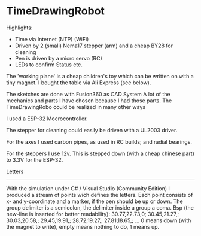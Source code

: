 # TimeDrawingRobot
Highlights:
- Time via Internet (NTP) (WiFi)
- Driven by 2 (small) Nema17 stepper (arm) and a cheap BY28 for cleaning
- Pen is driven by a micro servo (RC)
- LEDs to confirm Status etc.

The 'working plane' is a cheap children's toy which can be written on with a tiny magnet. I bought the table via Ali Express (see below).

The sketches are done with Fusion360 as CAD System
A lot of the mechanics and parts I have chosen because I had those parts. 
The TimeDrawingRobo could be realized in many other ways

I used a ESP-32 Mocrocontroller.

The stepper for cleaning could easily be driven with a UL2003 driver.

For the axes I used carbon pipes, as used in RC builds; and radial bearings.

For the steppers I use 12v. This is stepped down (with a cheap chinese part) to 3.3V for the ESP-32.

Letters
*******
With the simulation under C# / Visual Studio (Community Edition) I produced a stream of points wich defines the letters. Each point consists of x- and y-coordinate and a marker, if the pen should be up or down. The group delimiter is a semicolon, the delimiter inside a group a coma.
Bsp (the new-line is inserted for better readability): 
30.77,22.73,0;
30.45,21.27,;
30.03,20.58,;
29.45,19.91,;
28.72,19.27,;
27.81,18.65,;
...
0 means down (with the magnet to write), empty means nothing to do, 1 means up.
